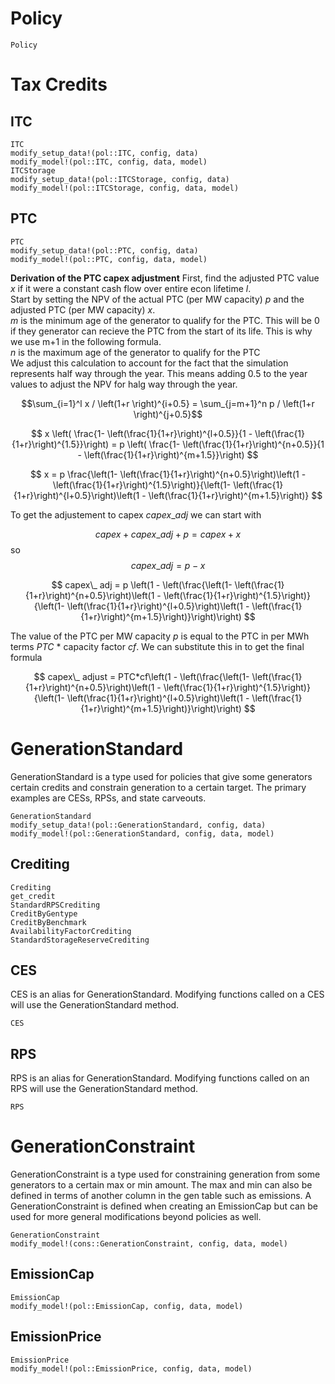 Policy
======

```@docs
Policy
```

# Tax Credits 

## ITC
```@docs
ITC
modify_setup_data!(pol::ITC, config, data)
modify_model!(pol::ITC, config, data, model)
ITCStorage
modify_setup_data!(pol::ITCStorage, config, data)
modify_model!(pol::ITCStorage, config, data, model)
```

## PTC
```@docs
PTC
modify_setup_data!(pol::PTC, config, data)
modify_model!(pol::PTC, config, data, model)
```

**Derivation of the PTC capex adjustment**
First, find the adjusted PTC value $x$ if it were a constant cash flow over entire econ lifetime $l$. \
Start by setting the NPV of the actual PTC (per MW capacity) $p$ and the adjusted PTC (per MW capacity) $x$. \
$m$ is the minimum age of the generator to qualify for the PTC. This will be 0 if they generator can recieve the PTC from the start of its life. This is why we use m+1 in the following formula. \
$n$ is the maximum age of the generator to qualify for the PTC \
We adjust this calculation to account for the fact that the simulation represents half way through the year. This means adding 0.5 to the year values to adjust the NPV for halg way through the year.

$$\sum_{i=1}^l x / \left(1+r \right)^{i+0.5} = \sum_{j=m+1}^n p / \left(1+r \right)^{j+0.5}$$

$$ x \left( \frac{1- \left(\frac{1}{1+r}\right)^{l+0.5}}{1 - \left(\frac{1}{1+r}\right)^{1.5}}\right) = p \left( \frac{1- \left(\frac{1}{1+r}\right)^{n+0.5}}{1 - \left(\frac{1}{1+r}\right)^{m+1.5}}\right) $$

$$ x = p \frac{\left(1- \left(\frac{1}{1+r}\right)^{n+0.5}\right)\left(1 - \left(\frac{1}{1+r}\right)^{1.5}\right)}{\left(1- \left(\frac{1}{1+r}\right)^{l+0.5}\right)\left(1 - \left(\frac{1}{1+r}\right)^{m+1.5}\right)} $$

To get the adjustement to capex $capex\_ adj$ we can start with  

$$ capex + capex\_ adj + p = capex + x $$ 
so 
$$ capex\_ adj = p - x $$

$$ capex\_ adj = p \left(1 - \left(\frac{\left(1- \left(\frac{1}{1+r}\right)^{n+0.5}\right)\left(1 - \left(\frac{1}{1+r}\right)^{1.5}\right)}{\left(1- \left(\frac{1}{1+r}\right)^{l+0.5}\right)\left(1 - \left(\frac{1}{1+r}\right)^{m+1.5}\right)}\right)\right) $$

The value of the PTC per MW capacity $p$ is equal to the PTC in per MWh terms $PTC$ * capacity factor $cf$. We can substitute this in to get the final formula

$$ capex\_ adjust = PTC*cf\left(1 - \left(\frac{\left(1- \left(\frac{1}{1+r}\right)^{n+0.5}\right)\left(1 - \left(\frac{1}{1+r}\right)^{1.5}\right)}{\left(1- \left(\frac{1}{1+r}\right)^{l+0.5}\right)\left(1 - \left(\frac{1}{1+r}\right)^{m+1.5}\right)}\right)\right) $$


# GenerationStandard
GenerationStandard is a type used for policies that give some generators certain credits and constrain generation to a certain target. The primary examples are CESs, RPSs, and state carveouts. 
```@docs
GenerationStandard
modify_setup_data!(pol::GenerationStandard, config, data)
modify_model!(pol::GenerationStandard, config, data, model)
```

## Crediting
```@docs
Crediting
get_credit
StandardRPSCrediting
CreditByGentype
CreditByBenchmark
AvailabilityFactorCrediting
StandardStorageReserveCrediting
```

## CES
CES is an alias for GenerationStandard. Modifying functions called on a CES will use the GenerationStandard method. 
```@docs
CES
```

## RPS 
RPS is an alias for GenerationStandard. Modifying functions called on an RPS will use the GenerationStandard method.
```@docs
RPS
```

# GenerationConstraint
GenerationConstraint is a type used for constraining generation from some generators to a certain max or min amount. The max and min can also be defined in terms of another column in the gen table such as emissions. A GenerationConstraint is defined when creating an EmissionCap but can be used for more general modifications beyond policies as well. 
```@docs
GenerationConstraint
modify_model!(cons::GenerationConstraint, config, data, model)
```

## EmissionCap
```@docs
EmissionCap
modify_model!(pol::EmissionCap, config, data, model)
```

## EmissionPrice
```@docs
EmissionPrice
modify_model!(pol::EmissionPrice, config, data, model)
```
